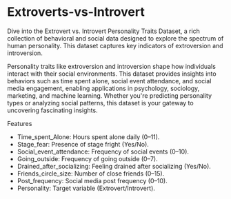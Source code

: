# Extroverts-vs-Introvert
Dive into the Extrovert vs. Introvert Personality Traits Dataset, a rich collection of behavioral and social data designed to explore the spectrum of human personality. This dataset captures key indicators of extroversion and introversion.

Personality traits like extroversion and introversion shape how individuals interact with their social environments. This dataset provides insights into behaviors such as time spent alone, social event attendance, and social media engagement, enabling applications in psychology, sociology, marketing, and machine learning. Whether you're predicting personality types or analyzing social patterns, this dataset is your gateway to uncovering fascinating insights.

Features
- Time_spent_Alone: Hours spent alone daily (0–11).
- Stage_fear: Presence of stage fright (Yes/No).
- Social_event_attendance: Frequency of social events (0–10).
- Going_outside: Frequency of going outside (0–7).
- Drained_after_socializing: Feeling drained after socializing (Yes/No).
- Friends_circle_size: Number of close friends (0–15).
- Post_frequency: Social media post frequency (0–10).
- Personality: Target variable (Extrovert/Introvert).
